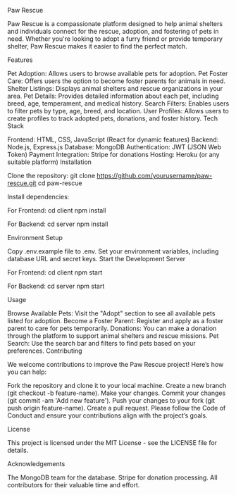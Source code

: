 Paw Rescue

Paw Rescue is a compassionate platform designed to help animal shelters and individuals connect for the rescue, adoption, and fostering of pets in need. Whether you're looking to adopt a furry friend or provide temporary shelter, Paw Rescue makes it easier to find the perfect match.

Features

Pet Adoption: Allows users to browse available pets for adoption.
Pet Foster Care: Offers users the option to become foster parents for animals in need.
Shelter Listings: Displays animal shelters and rescue organizations in your area.
Pet Details: Provides detailed information about each pet, including breed, age, temperament, and medical history.
Search Filters: Enables users to filter pets by type, age, breed, and location.
User Profiles: Allows users to create profiles to track adopted pets, donations, and foster history.
Tech Stack

Frontend: HTML, CSS, JavaScript (React for dynamic features)
Backend: Node.js, Express.js
Database: MongoDB
Authentication: JWT (JSON Web Token)
Payment Integration: Stripe for donations
Hosting: Heroku (or any suitable platform)
Installation

Clone the repository:
git clone https://github.com/yourusername/paw-rescue.git
cd paw-rescue

Install dependencies:

For Frontend:
cd client
npm install

For Backend:
cd server
npm install

Environment Setup

Copy .env.example file to .env.
Set your environment variables, including database URL and secret keys.
Start the Development Server

For Frontend:
cd client
npm start

For Backend:
cd server
npm start

Usage

Browse Available Pets: Visit the "Adopt" section to see all available pets listed for adoption.
Become a Foster Parent: Register and apply as a foster parent to care for pets temporarily.
Donations: You can make a donation through the platform to support animal shelters and rescue missions.
Pet Search: Use the search bar and filters to find pets based on your preferences.
Contributing

We welcome contributions to improve the Paw Rescue project! Here’s how you can help:

Fork the repository and clone it to your local machine.
Create a new branch (git checkout -b feature-name).
Make your changes.
Commit your changes (git commit -am 'Add new feature').
Push your changes to your fork (git push origin feature-name).
Create a pull request.
Please follow the Code of Conduct and ensure your contributions align with the project’s goals.

License

This project is licensed under the MIT License - see the LICENSE file for details.

Acknowledgements

The MongoDB team for the database.
Stripe for donation processing.
All contributors for their valuable time and effort.
